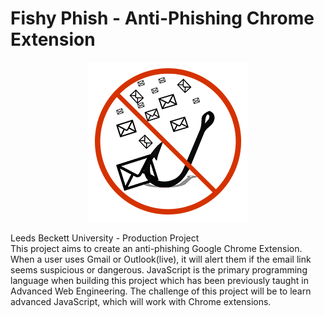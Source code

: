 # Fishy Phish - Anti-Phishing Chrome Extension
<p align="center">
<a href="https://github.com/Snailclimb/JavaGuide" target="_blank">
	<img src="https://raw.githubusercontent.com/AlexHughesOk/anti-phishing/main/assets/Logo256.png" width=""/>
</a>
</p>
Leeds Beckett University - Production Project 
<br>
This project aims to create an anti-phishing Google Chrome Extension. When a user uses Gmail or Outlook(live), it will alert them if the email link seems suspicious or dangerous.
JavaScript is the primary programming language when building this project which has been
previously taught in Advanced Web Engineering. The challenge of this project will be to learn
advanced JavaScript, which will work with Chrome extensions. 
